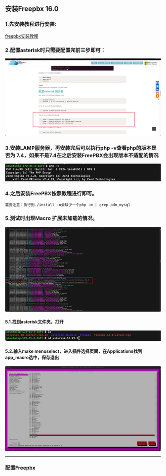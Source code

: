 ## 安装Freepbx 16.0
### 1.先安装教程进行安装: 
[freepbx安装教程](https://cloudinfrastructureservices.co.uk/how-to-install-freepbx-on-ubuntu-22-04-23-04)
### 2.配置asterisk时只需要配置完前三步即可：
![image/Freepbx/1721376495665.jpg](https://github.com/xieyangp/notes/blob/main/image/Freepbx/1721376495665.jpg)
### 3.安装LAMP服务器，再安装完后可以执行php -v查看php的版本是否为 7.4，如果不是7.4在之后安装FreePBX会出现版本不适配的情况
![4](https://github.com/xieyangp/notes/blob/main/image/Freepbx/1721376727455.jpg)
### 4.之后安装FreePBX按照教程进行即可。
```
需要注意：执行到./install -n会缺少一个php -m | grep pdo_mysql
```
### 5.测试时出现Macro 扩展未加载的情况。
![4](https://github.com/xieyangp/notes/blob/main/image/Freepbx/1721788493301.jpg)
#### 5.1.找到asterisk文件夹，打开
![4](https://github.com/xieyangp/notes/blob/main/image/Freepbx/1721788533116.jpg)
#### 5.2.输入make menuselect，进入插件选择页面，在Applications找到app_macro选中，保存退出
![4](https://github.com/xieyangp/notes/blob/main/image/Freepbx/1721788552492.jpg)

-----

### 配置Freepbx
